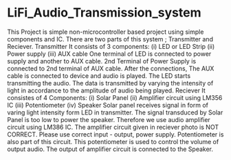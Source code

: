 # LiFi_Audio_Transmission_system
This Project is simple non-microcontroller based project using simple components and IC. There are two parts of this system ; Transmitter and Reciever. 
Transmitter
It consists of 3 components:
(i) LED or LED Strip
(ii) Power supply
(iii) AUX cable
One terminal of LED is connected to power supply and another to AUX cable. 2nd Terminal of Power Supply is connected to 2nd terminal of AUX cable. After the connections, The AUX cable is connected to device and audio is played. The LED starts transmitting the audio. The data is transmitted by varying the intensity of light in accordance to the amplitude of audio being played.
Reciever
It consistes of 4 Components:
(i) Solar Panel
(ii) Amplifier circuit using LM356 IC
(iii) Potentiometer
(iv) Speaker
Solar panel receives signal in form of varing light intensity form LED in transmitter. The signal transduced by Solar Panel is too low to power the speaker. Therefore we use audio amplifier circuit using LM386 IC. The amplifier circuit given in reciever photo is NOT CORRECT. Please use correct input - output, power supply. Potentiometer is also part of this circuit. This potentiometer is used to control the volume of output audio. The output of amplifier circuit is connected to the Speaker.
